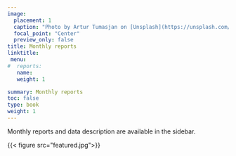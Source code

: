 ```yaml
---
image:
  placement: 1
  caption: "Photo by Artur Tumasjan on [Unsplash](https://unsplash.com/s/photos/report-uk?utm_source=unsplash&utm_medium=referral&utm_content=creditCopyText)"
  focal_point: "Center"
  preview_only: false
title: Monthly reports
linktitle: 
 menu:
#  reports:
   name: 
   weight: 1

summary: Monthly reports
toc: false
type: book
weight: 1
---
```


 <i class="fas fa-info-circle"></i> <span class="ml-1">Monthly reports and data description are available in the sidebar.</span>



{{< figure src="featured.jpg">}}

